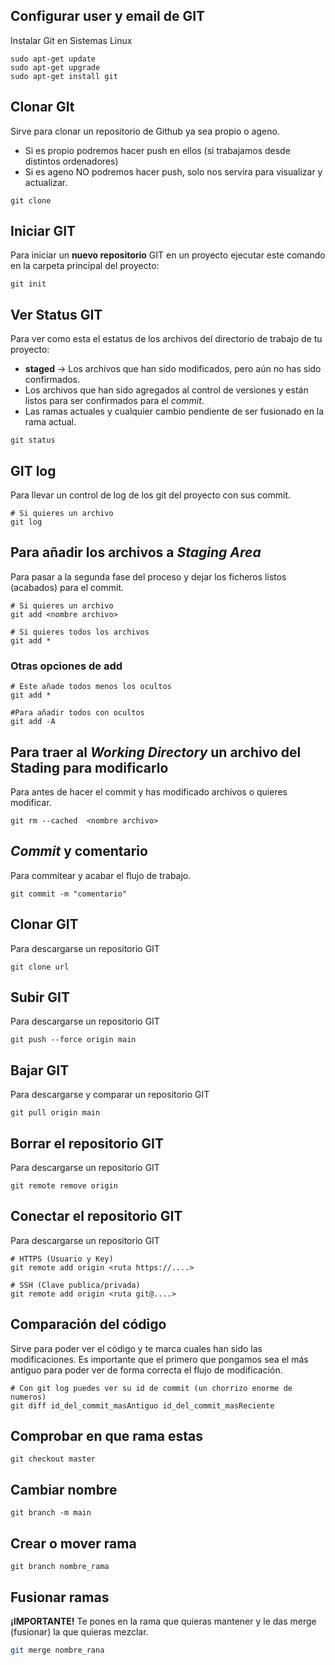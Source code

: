 ## Configurar user y email de GIT
Instalar Git en Sistemas Linux

```shell
sudo apt-get update
sudo apt-get upgrade
sudo apt-get install git
```

## Clonar GIt
Sirve para clonar un repositorio de Github ya sea propio o ageno.
- Si es propio podremos hacer push en ellos (si trabajamos desde distintos ordenadores)
- Si es ageno NO podremos hacer push, solo nos servira para visualizar y actualizar.
```shell
git clone
```

## Iniciar GIT
Para iniciar un **nuevo repositorio** GIT en un proyecto ejecutar este comando en la carpeta principal del proyecto:

```shell
git init
```

## Ver Status GIT
Para ver como esta el estatus de los archivos del directorio de trabajo de tu proyecto:
- **staged** -> Los archivos que han sido modificados, pero aún no has sido confirmados.
- Los archivos que han sido agregados al control de versiones y están listos para ser confirmados para el *commit*.
- Las ramas actuales y cualquier cambio pendiente de ser fusionado en la rama actual.

```shell
git status
```

## GIT log
Para llevar un control de log de los git del proyecto con sus commit.

```shell
# Si quieres un archivo
git log
```


## Para añadir los archivos a *Staging Area*
Para pasar a la segunda fase del proceso y dejar los ficheros listos (acabados) para el commit.

```shell
# Si quieres un archivo
git add <nombre archivo>

# Si quieres todos los archivos
git add *
```

### Otras opciones de add
```shell
# Este añade todos menos los ocultos
git add *

#Para añadir todos con ocultos
git add -A
```


## Para traer al *Working Directory* un archivo del Stading para modificarlo
Para antes de hacer el commit y has modificado archivos o quieres modificar.

```shell
git rm --cached  <nombre archivo>
```

## *Commit* y comentario
Para commitear y acabar el flujo de trabajo.

```shell
git commit -m "comentario"
```

## Clonar GIT
Para descargarse un repositorio GIT

```shell
git clone url
```

## Subir GIT
Para descargarse un repositorio GIT

```shell
git push --force origin main
```

## Bajar GIT
Para descargarse y comparar un repositorio GIT

```shell
git pull origin main
```

## Borrar el repositorio GIT
Para descargarse un repositorio GIT

```shell
git remote remove origin
```

## Conectar el repositorio GIT
Para descargarse un repositorio GIT

```shell
# HTTPS (Usuario y Key)
git remote add origin <ruta https://....>

# SSH (Clave publica/privada)
git remote add origin <ruta git@....>
```

## Comparación del código
Sirve para poder ver el código y te marca cuales han sido las modificaciones.
Es importante que el primero que pongamos sea el más antiguo para poder ver de forma correcta el flujo de modificación.

```shell
# Con git log puedes ver su id de commit (un chorrizo enorme de numeros)
git diff id_del_commit_masAntiguo id_del_commit_masReciente
```

## Comprobar en que rama estas
```shell
git checkout master
```

## Cambiar nombre
```shell
git branch -m main
```

## Crear o mover rama

```shell
git branch nombre_rama
```

## Fusionar ramas
**¡IMPORTANTE!** Te pones en la rama que quieras mantener y le das merge (fusionar) la que quieras mezclar.
```bash
git merge nombre_rana
```

